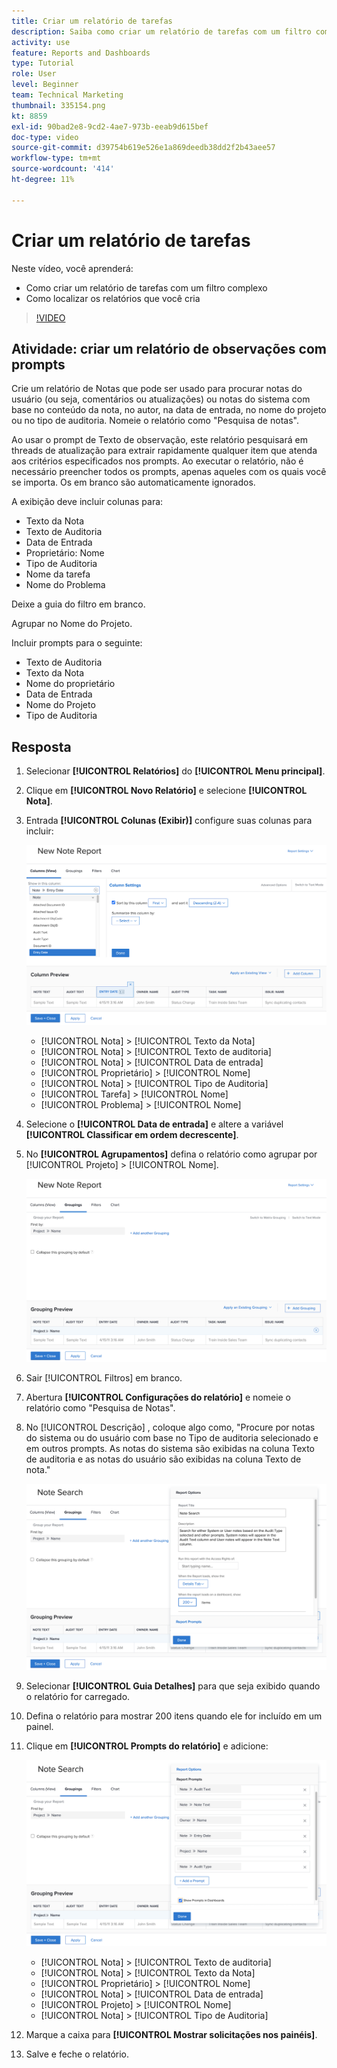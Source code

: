 ```yaml
---
title: Criar um relatório de tarefas
description: Saiba como criar um relatório de tarefas com um filtro complexo e encontrar os relatórios que você cria no Workfront. Atividade - crie um relatório de observações com prompts.
activity: use
feature: Reports and Dashboards
type: Tutorial
role: User
level: Beginner
team: Technical Marketing
thumbnail: 335154.png
kt: 8859
exl-id: 90bad2e8-9cd2-4ae7-973b-eeab9d615bef
doc-type: video
source-git-commit: d39754b619e526e1a869deedb38dd2f2b43aee57
workflow-type: tm+mt
source-wordcount: '414'
ht-degree: 11%

---
```


# Criar um relatório de tarefas

Neste vídeo, você aprenderá:

* Como criar um relatório de tarefas com um filtro complexo
* Como localizar os relatórios que você cria

>[!VIDEO](https://video.tv.adobe.com/v/335154/?quality=12)

## Atividade: criar um relatório de observações com prompts

Crie um relatório de Notas que pode ser usado para procurar notas do usuário (ou seja, comentários ou atualizações) ou notas do sistema com base no conteúdo da nota, no autor, na data de entrada, no nome do projeto ou no tipo de auditoria. Nomeie o relatório como &quot;Pesquisa de notas&quot;.

Ao usar o prompt de Texto de observação, este relatório pesquisará em threads de atualização para extrair rapidamente qualquer item que atenda aos critérios especificados nos prompts. Ao executar o relatório, não é necessário preencher todos os prompts, apenas aqueles com os quais você se importa. Os em branco são automaticamente ignorados.

A exibição deve incluir colunas para:

* Texto da Nota
* Texto de Auditoria
* Data de Entrada
* Proprietário: Nome
* Tipo de Auditoria
* Nome da tarefa
* Nome do Problema

Deixe a guia do filtro em branco.

Agrupar no Nome do Projeto.

Incluir prompts para o seguinte:

* Texto de Auditoria
* Texto da Nota
* Nome do proprietário
* Data de Entrada
* Nome do Projeto
* Tipo de Auditoria

## Resposta

1. Selecionar **[!UICONTROL Relatórios]** do **[!UICONTROL Menu principal]**.
1. Clique em **[!UICONTROL Novo Relatório]** e selecione **[!UICONTROL Nota]**.
1. Entrada **[!UICONTROL Colunas (Exibir)]** configure suas colunas para incluir:

   ![Uma imagem da tela para criar colunas de relatório de anotações](assets/note-report-columns.png)

   * [!UICONTROL Nota] > [!UICONTROL Texto da Nota]
   * [!UICONTROL Nota] > [!UICONTROL Texto de auditoria]
   * [!UICONTROL Nota] > [!UICONTROL Data de entrada]
   * [!UICONTROL Proprietário] > [!UICONTROL Nome]
   * [!UICONTROL Nota] > [!UICONTROL Tipo de Auditoria]
   * [!UICONTROL Tarefa] > [!UICONTROL Nome]
   * [!UICONTROL Problema] > [!UICONTROL Nome]

1. Selecione o **[!UICONTROL Data de entrada]** e altere a variável **[!UICONTROL Classificar em ordem decrescente]**.
1. No **[!UICONTROL Agrupamentos]** defina o relatório como agrupar por [!UICONTROL Projeto] > [!UICONTROL Nome].

   ![Uma imagem da tela para criar agrupamentos de relatórios de anotações](assets/note-report-groupings.png)

1. Sair [!UICONTROL Filtros] em branco.
1. Abertura **[!UICONTROL Configurações do relatório]** e nomeie o relatório como &quot;Pesquisa de Notas&quot;.
1. No [!UICONTROL Descrição] , coloque algo como, &quot;Procure por notas do sistema ou do usuário com base no Tipo de auditoria selecionado e em outros prompts. As notas do sistema são exibidas na coluna Texto de auditoria e as notas do usuário são exibidas na coluna Texto de nota.&quot;

   ![Uma imagem da tela para criar configurações de relatório de anotações](assets/note-report-report-options.png)

1. Selecionar **[!UICONTROL Guia Detalhes]** para que seja exibido quando o relatório for carregado.
1. Defina o relatório para mostrar 200 itens quando ele for incluído em um painel.
1. Clique em **[!UICONTROL Prompts do relatório]** e adicione:

   ![Uma imagem da tela para criar avisos de relatórios](assets/note-report-report-prompts.png)

   * [!UICONTROL Nota] > [!UICONTROL Texto de auditoria]
   * [!UICONTROL Nota] > [!UICONTROL Texto da Nota]
   * [!UICONTROL Proprietário] > [!UICONTROL Nome]
   * [!UICONTROL Nota] > [!UICONTROL Data de entrada]
   * [!UICONTROL Projeto] > [!UICONTROL Nome]
   * [!UICONTROL Nota] > [!UICONTROL Tipo de Auditoria]

1. Marque a caixa para **[!UICONTROL Mostrar solicitações nos painéis]**.
1. Salve e feche o relatório.
